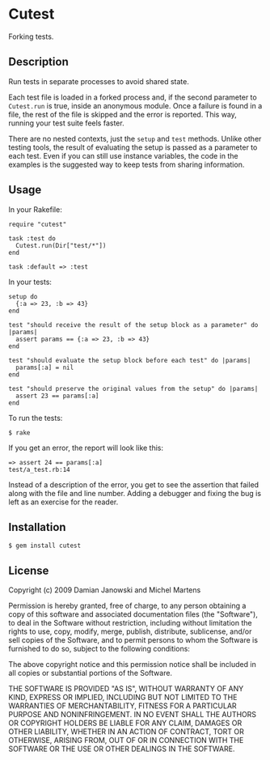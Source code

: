 Cutest
=======

Forking tests.

Description
-----------

Run tests in separate processes to avoid shared state.

Each test file is loaded in a forked process and, if the second
parameter to `Cutest.run` is true, inside an anonymous module. Once a
failure is found in a file, the rest of the file is skipped and the
error is reported. This way, running your test suite feels faster.

There are no nested contexts, just the `setup` and `test` methods.
Unlike other testing tools, the result of evaluating the setup is
passed as a parameter to each test. Even if you can still use instance
variables, the code in the examples is the suggested way to keep tests
from sharing information.

Usage
-----

In your Rakefile:

    require "cutest"

    task :test do
      Cutest.run(Dir["test/*"])
    end

    task :default => :test

In your tests:

    setup do
      {:a => 23, :b => 43}
    end

    test "should receive the result of the setup block as a parameter" do |params|
      assert params == {:a => 23, :b => 43}
    end

    test "should evaluate the setup block before each test" do |params|
      params[:a] = nil
    end

    test "should preserve the original values from the setup" do |params|
      assert 23 == params[:a]
    end

To run the tests:

    $ rake

If you get an error, the report will look like this:

    => assert 24 == params[:a]
    test/a_test.rb:14

Instead of a description of the error, you get to see the assertion
that failed along with the file and line number. Adding a debugger and
fixing the bug is left as an exercise for the reader.

Installation
------------

    $ gem install cutest

License
-------

Copyright (c) 2009 Damian Janowski and Michel Martens

Permission is hereby granted, free of charge, to any person
obtaining a copy of this software and associated documentation
files (the "Software"), to deal in the Software without
restriction, including without limitation the rights to use,
copy, modify, merge, publish, distribute, sublicense, and/or sell
copies of the Software, and to permit persons to whom the
Software is furnished to do so, subject to the following
conditions:

The above copyright notice and this permission notice shall be
included in all copies or substantial portions of the Software.

THE SOFTWARE IS PROVIDED "AS IS", WITHOUT WARRANTY OF ANY KIND,
EXPRESS OR IMPLIED, INCLUDING BUT NOT LIMITED TO THE WARRANTIES
OF MERCHANTABILITY, FITNESS FOR A PARTICULAR PURPOSE AND
NONINFRINGEMENT. IN NO EVENT SHALL THE AUTHORS OR COPYRIGHT
HOLDERS BE LIABLE FOR ANY CLAIM, DAMAGES OR OTHER LIABILITY,
WHETHER IN AN ACTION OF CONTRACT, TORT OR OTHERWISE, ARISING
FROM, OUT OF OR IN CONNECTION WITH THE SOFTWARE OR THE USE OR
OTHER DEALINGS IN THE SOFTWARE.
